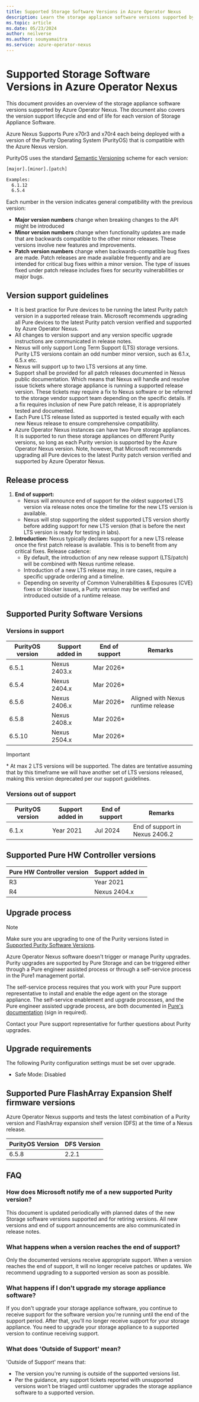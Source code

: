 ```yaml
---
title: Supported Storage Software Versions in Azure Operator Nexus
description: Learn the storage appliance software versions supported by Azure Operator Nexus versions.
ms.topic: article
ms.date: 05/23/2024
author: neilverse
ms.author: soumyamaitra
ms.service: azure-operator-nexus
---
```


# Supported Storage Software Versions in Azure Operator Nexus

This document provides an overview of the storage appliance software versions supported by Azure Operator Nexus. The document also covers the version support lifecycle and end of life for each version of Storage Appliance Software.

Azure Nexus Supports Pure x70r3 and x70r4 each being deployed with a version of the Purity Operating System (PurityOS) that is compatible with the Azure Nexus version.

PurityOS uses the standard [Semantic Versioning](https://semver.org/) scheme for each version:

```bash
[major].[minor].[patch]

Examples:
  6.1.12
  6.5.4
```

Each number in the version indicates general compatibility with the previous version:

* **Major version numbers** change when breaking changes to the API might be introduced
* **Minor version numbers** change when functionality updates are made that are backwards compatible to the other minor releases. These versions involve new features and improvements.
* **Patch version numbers** change when backwards-compatible bug fixes are made. Patch releases are made available frequently and are intended for critical bug fixes within a minor version. The type of issues fixed under patch release includes fixes for security vulnerabilities or major bugs.

## Version support guidelines

- It is best practice for Pure devices to be running the latest Purity patch version in a supported release train. Microsoft recommends upgrading all Pure devices to the latest Purity patch version verified and supported by Azure Operator Nexus.
- All changes to version support and any version specific upgrade instructions are communicated in release notes.
- Nexus will only support Long Term Support (LTS) storage versions. Purity LTS versions contain an odd number minor version, such as 6.1.x, 6.5.x etc.
- Nexus will support up to two LTS versions at any time.
- Support shall be provided for all patch releases documented in Nexus public documentation. Which means that Nexus will handle and resolve issue tickets where storage appliance is running a supported release version. These tickets may require a fix to Nexus software or be referred to the storage vendor support team depending on the specific details. If a fix requires inclusion of new Pure patch release, it is appropriately tested and documented.
- Each Pure LTS release listed as supported is tested equally with each new Nexus release to ensure comprehensive compatibility.
- Azure Operator Nexus instances can have two Pure storage appliances. It is supported to run these storage appliances on different Purity versions, so long as each Purity version is supported by the Azure Operator Nexus version. Note, however, that Microsoft recommends upgrading all Pure devices to the latest Purity patch version verified and supported by Azure Operator Nexus.


## Release process
1.	**End of support:**
    - Nexus will announce end of support for the oldest supported LTS version via release notes once the timeline for the new LTS version is available.
    - Nexus will stop supporting the oldest supported LTS version shortly before adding support for new LTS version (that is before the next LTS version is ready for testing in labs).
3.	**Introduction:** Nexus typically declares support for a new LTS release once the first patch release is available. This is to benefit from any critical fixes. Release cadence:
    - By default, the introduction of any new release support (LTS/patch) will be combined with Nexus runtime release.
    - Introduction of a new LTS release may, in rare cases, require a specific upgrade ordering and a timeline.
    - Depending on severity of Common Vulnerabilities & Exposures (CVE) fixes or blocker issues, a Purity version may be verified and introduced outside of a runtime release.

## Supported Purity Software Versions

### Versions in support

|  PurityOS version | Support added in | End of support | Remarks |
|-------------------|------------------|----------------|---------|
| 6.5.1             | Nexus 2403.x     | Mar 2026*     | |
| 6.5.4             | Nexus 2404.x     | Mar 2026*     | |
| 6.5.6             | Nexus 2406.x     | Mar 2026*     | Aligned with Nexus runtime release |
| 6.5.8             | Nexus 2408.x     | Mar 2026*     | |
| 6.5.10            | Nexus 2504.x     | Mar 2026*     | |

> [!IMPORTANT]
> \* At max 2 LTS versions will be supported. The dates are tentative assuming that by this timeframe we will have another set of LTS versions released, making this version deprecated per our support guidelines.

### Versions out of support

|  PurityOS version | Support added in | End of support | Remarks |
|-------------------|------------------|----------------|---------|
| 6.1.x             | Year 2021        | Jul 2024       | End of support in Nexus 2406.2 |

## Supported Pure HW Controller versions

| Pure HW Controller version | Support added in |
|----------|-------------|
| R3  | Year 2021 |
| R4  | Nexus 2404.x |

## Upgrade process

> [!NOTE]
> Make sure you are upgrading to one of the Purity versions listed in [Supported Purity Software Versions](#supported-purity-software-versions).

Azure Operator Nexus software doesn't trigger or manage Purity upgrades. Purity upgrades are supported by Pure Storage and can be triggered either through a Pure engineer assisted process or through a self-service process in the Pure1 management portal.

The self-service process requires that you work with your Pure support representative to install and enable the edge agent on the storage appliance. The self-service enablement and upgrade processes, and the Pure engineer assisted upgrade process, are both documented in [Pure's documentation](https://support.purestorage.com/) (sign in required).

Contact your Pure support representative for further questions about Purity upgrades.

## Upgrade requirements

The following Purity configuration settings must be set over upgrade.

* Safe Mode: Disabled

## Supported Pure FlashArray Expansion Shelf firmware versions

Azure Operator Nexus supports and tests the latest combination of a Purity version and FlashArray expansion shelf version (DFS) at the time of a Nexus release.

| PurityOS Version | DFS Version|
|------------------|------------|
| 6.5.8            | 2.2.1      |

## FAQ

### How does Microsoft notify me of a new supported Purity version?

This document is updated periodically with planned dates of the new Storage software versions supported and for retiring versions. All new versions and end of support announcements are also communicated in release notes.

### What happens when a version reaches the end of support?

Only the documented versions receive appropriate support. When a version reaches the end of support, it will no longer receive patches or updates. We recommend upgrading to a supported version as soon as possible.

### What happens if I don't upgrade my storage appliance software?

If you don't upgrade your storage appliance software, you continue to receive support for the software version you're running until the end of the support period. After that, you'll no longer receive support for your storage appliance. You need to upgrade your storage appliance to a supported version to continue receiving support.

### What does 'Outside of Support' mean?

'Outside of Support' means that:

* The version you're running is outside of the supported versions list.
* Per the guidance, any support tickets reported with unsupported versions won’t be triaged until customer upgrades the storage appliance software to a supported version.